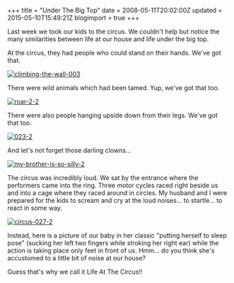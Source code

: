 +++
title = "Under The Big Top"
date = 2008-05-11T20:02:00Z
updated = 2015-05-10T15:49:21Z
blogimport = true 
+++

Last week we took our kids to the circus.   We couldn't help but notice the many similarities between life at our house and life under the big top.

At the circus, they had people who could stand on their hands.  We've got that.

[![climbing-the-wall-003](https://latc.s3.amazonaws.com/wp-content/uploads/2008/05/climbing-the-wall-003-300x260.jpg "climbing-the-wall-003")](https://latc.s3.amazonaws.com/wp-content/uploads/2008/05/climbing-the-wall-003.jpg)

There were wild animals which had been tamed.  Yup, we've got that too.

[![roar-2-2](https://latc.s3.amazonaws.com/wp-content/uploads/2008/05/roar-2-2-195x300.jpg "roar-2-2")](https://latc.s3.amazonaws.com/wp-content/uploads/2008/05/roar-2-2.jpg)

There were also people hanging upside down from their legs.  We've got that too.

[![023-2](https://latc.s3.amazonaws.com/wp-content/uploads/2008/05/023-2-300x300.jpg "023-2")](https://latc.s3.amazonaws.com/wp-content/uploads/2008/05/023-2.jpg)

And let's not forget those darling clowns...

[![my-brother-is-so-silly-2](https://latc.s3.amazonaws.com/wp-content/uploads/2008/05/my-brother-is-so-silly-2-300x224.jpg "my-brother-is-so-silly-2")](https://latc.s3.amazonaws.com/wp-content/uploads/2008/05/my-brother-is-so-silly-2.jpg)

The circus was incredibly loud.  We sat by the entrance where the performers came into the ring.  Three motor cycles raced right beside us and into a cage where they raced around in circles.  My husband and I were prepared for the kids to scream and cry at the loud noises... to startle... to react in some way.

[![circus-027-2](https://latc.s3.amazonaws.com/wp-content/uploads/2008/05/circus-027-2-225x300.jpg "circus-027-2")](https://latc.s3.amazonaws.com/wp-content/uploads/2008/05/circus-027-2.jpg)

Instead, here is a picture of our baby in her classic "putting herself to sleep pose" (sucking her left two fingers while stroking her right ear) while the action is taking place only feet in front of us.  Hmm... do you think she's accustomed to a little bit of noise at our house?

Guess that's why we call it Life At The Circus!!
